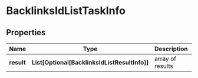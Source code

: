 # BacklinksIdListTaskInfo


## Properties

| Name | Type | Description | Notes |
|------------ | ------------- | ------------- | -------------|
**result** | **List[Optional[BacklinksIdListResultInfo]]** | array of results |[optional]|
